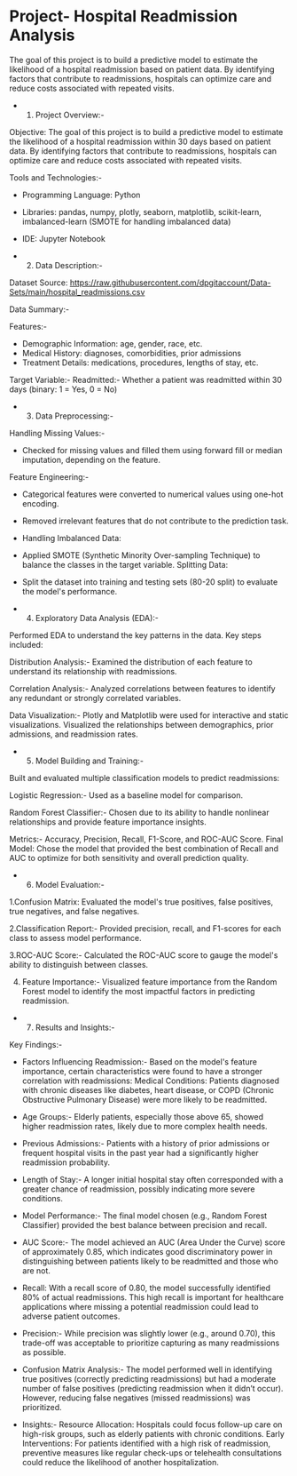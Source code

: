 # Project- Hospital Readmission Analysis
The goal of this project is to build a predictive model to estimate the likelihood of a hospital readmission based on patient data. By identifying factors that contribute to readmissions, hospitals can optimize care and reduce costs associated with repeated visits.

- 1. Project Overview:-

Objective: The goal of this project is to build a predictive model to estimate the likelihood of a hospital readmission within 30 days based on patient data. By identifying factors that contribute to readmissions, hospitals can optimize care and reduce costs associated with repeated visits.

Tools and Technologies:-

- Programming Language: Python
- Libraries: pandas, numpy, plotly, seaborn, matplotlib, scikit-learn, imbalanced-learn (SMOTE for handling imbalanced data)
- IDE: Jupyter Notebook

- 2. Data Description:-
 
Dataset Source: https://raw.githubusercontent.com/dpgitaccount/Data-Sets/main/hospital_readmissions.csv

Data Summary:-

Features:-
- Demographic Information: age, gender, race, etc.
- Medical History: diagnoses, comorbidities, prior admissions
- Treatment Details: medications, procedures, lengths of stay, etc.
  
Target Variable:-
Readmitted:-
Whether a patient was readmitted within 30 days (binary: 1 = Yes, 0 = No)

- 3. Data Preprocessing:-

   
Handling Missing Values:-

- Checked for missing values and filled them using forward fill or median imputation, depending on the feature.

Feature Engineering:-

- Categorical features were converted to numerical values using one-hot encoding.
- Removed irrelevant features that do not contribute to the prediction task.
- Handling Imbalanced Data:

- Applied SMOTE (Synthetic Minority Over-sampling Technique) to balance the classes in the target variable.
Splitting Data:

- Split the dataset into training and testing sets (80-20 split) to evaluate the model's performance.


- 4. Exploratory Data Analysis (EDA):-
     
     
Performed EDA to understand the key patterns in the data. Key steps included:

Distribution Analysis:-
Examined the distribution of each feature to understand its relationship with readmissions.

Correlation Analysis:-
Analyzed correlations between features to identify any redundant or strongly correlated variables.

Data Visualization:-
Plotly and Matplotlib were used for interactive and static visualizations.
Visualized the relationships between demographics, prior admissions, and readmission rates.


- 5. Model Building and Training:-
     
  
Built and evaluated multiple classification models to predict readmissions:

Logistic Regression:-
Used as a baseline model for comparison.

Random Forest Classifier:-
Chosen due to its ability to handle nonlinear relationships and provide feature importance insights.

Metrics:- 
Accuracy, Precision, Recall, F1-Score, and ROC-AUC Score.
Final Model: Chose the model that provided the best combination of Recall and AUC to optimize for both sensitivity and overall prediction quality.


- 6. Model Evaluation:-
     

1.Confusion Matrix:
Evaluated the model's true positives, false positives, true negatives, and false negatives.

2.Classification Report:-
Provided precision, recall, and F1-scores for each class to assess model performance.

3.ROC-AUC Score:-
Calculated the ROC-AUC score to gauge the model's ability to distinguish between classes.

4. Feature Importance:-
Visualized feature importance from the Random Forest model to identify the most impactful factors in predicting readmission.


- 7. Results and Insights:-
     
   
Key Findings:-

- Factors Influencing Readmission:-
Based on the model's feature importance, certain characteristics were found to have a stronger correlation with readmissions:
Medical Conditions: Patients diagnosed with chronic diseases like diabetes, heart disease, or COPD (Chronic Obstructive Pulmonary Disease) were more likely to be readmitted.

- Age Groups:-
Elderly patients, especially those above 65, showed higher readmission rates, likely due to more complex health needs.

- Previous Admissions:-
Patients with a history of prior admissions or frequent hospital visits in the past year had a significantly higher readmission probability.

- Length of Stay:- 
A longer initial hospital stay often corresponded with a greater chance of readmission, possibly indicating more severe conditions.

- Model Performance:-
The final model chosen (e.g., Random Forest Classifier) provided the best balance between precision and recall.

- AUC Score:- 
The model achieved an AUC (Area Under the Curve) score of approximately 0.85, which indicates good discriminatory power in distinguishing between patients likely to be readmitted and those who are not.

- Recall:
With a recall score of 0.80, the model successfully identified 80% of actual readmissions. This high recall is important for healthcare applications where missing a potential readmission could lead to adverse patient outcomes.

- Precision:-
While precision was slightly lower (e.g., around 0.70), this trade-off was acceptable to prioritize capturing as many readmissions as possible.


- Confusion Matrix Analysis:-
The model performed well in identifying true positives (correctly predicting readmissions) but had a moderate number of false positives (predicting readmission when it didn’t occur). However, reducing false negatives (missed readmissions) was prioritized.

- Insights:-
Resource Allocation: Hospitals could focus follow-up care on high-risk groups, such as elderly patients with chronic conditions.
Early Interventions: For patients identified with a high risk of readmission, preventive measures like regular check-ups or telehealth consultations could reduce the likelihood of another hospitalization.
